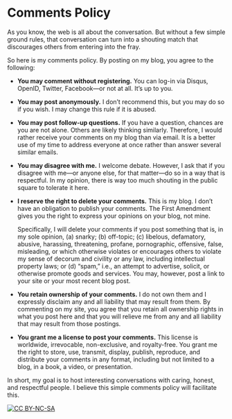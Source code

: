 # Comments Policy

As you know, the web is all about the conversation. But without a few simple ground rules, that conversation can turn into a shouting match that discourages others from entering into the fray.

So here is my comments policy. By posting on my blog, you agree to the following:

 - **You may comment without registering.** You can log-in via Disqus, OpenID, Twitter, Facebook—or not at all. It’s up to you.
 - **You may post anonymously.** I don’t recommend this, but you may do so if you wish. I may change this rule if it is abused.
 - **You may post follow-up questions.** If you have a question, chances are you are not alone. Others are likely thinking similarly. Therefore, I would rather receive your comments on my blog than via email. It is a better use of my time to address everyone at once rather than answer several similar emails.
 - **You may disagree with me.** I welcome debate. However, I ask that if you disagree with me—or anyone else, for that matter—do so in a way that is respectful. In my opinion, there is way too much shouting in the public square to tolerate it here.
 - **I reserve the right to delete your comments.** This is my blog. I don’t have an obligation to publish your comments. The First Amendment gives you the right to express your opinions on your blog, not mine.

	Specifically, I will delete your comments if you post something that is, in my sole opinion, (a) snarky; (b) off-topic; (c) libelous, defamatory, abusive, harassing, threatening, profane, pornographic, offensive, false, misleading, or which otherwise violates or encourages others to violate my sense of decorum and civility or any law, including intellectual property laws; or (d) “spam,” i.e., an attempt to advertise, solicit, or otherwise promote goods and services. You may, however, post a link to your site or your most recent blog post.
 - **You retain ownership of your comments.** I do not own them and I expressly disclaim any and all liability that may result from them. By commenting on my site, you agree that you retain all ownership rights in what you post here and that you will relieve me from any and all liability that may result from those postings.
 - **You grant me a license to post your comments.** This license is worldwide, irrevocable, non-exclusive, and royalty-free. You grant me the right to store, use, transmit, display, publish, reproduce, and distribute your comments in any format, including but not limited to a blog, in a book, a video, or presentation.

In short, my goal is to host interesting conversations with caring, honest, and respectful people. I believe this simple comments policy will facilitate this.

[![CC BY-NC-SA][CCLOGO]](http://creativecommons.org/licenses/by-nc-sa/3.0/)

[CCLOGO]: http://i.creativecommons.org/l/by-nc-sa/3.0/80x15.png "Creative Commons BY-NC-SA License"
